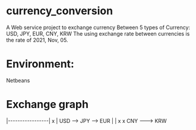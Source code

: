 # currency_conversion

A Web service project to exchange currency
Between 5 types of Currency: USD, JPY, EUR, CNY, KRW
The using exchange rate between currencies is the rate of 2021, Nov, 05. 
# Environment:
Netbeans

# Exchange graph

|-----------------|
x                 |
USD --> JPY --> EUR
         |        |
         x        x
         CNY ---> KRW
